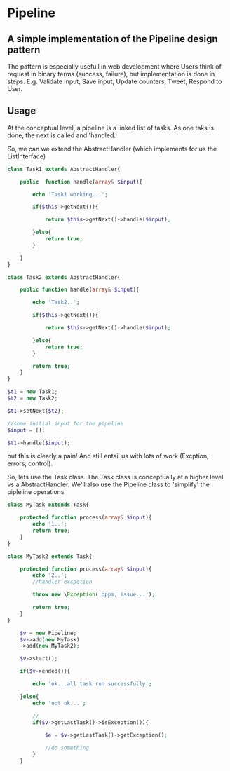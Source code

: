 # Pipeline

## A simple implementation of the Pipeline design pattern 

The pattern is especially usefull in web development where Users think of request in  binary terms (success, failure), but implementation is done in steps. 
E.g. Validate input, Save input, Update counters, Tweet, Respond to User.

## Usage

At the conceptual level, a pipeline is a linked list of tasks. As one taks is done, the next is called and 'handled.' 

So, we can we extend the AbstractHandler (which implements for us the ListInterface) 

```php
class Task1 extends AbstractHandler{

	public  function handle(array& $input){

		echo 'Task1 working...';	

		if($this->getNext()){

			return $this->getNext()->handle($input);	

		}else{
			return true;	
		}

	}
}

class Task2 extends AbstractHandler{

	public function handle(array& $input){

		echo 'Task2..';	

		if($this->getNext()){

			return $this->getNext()->handle($input);	

		}else{
			return true;	
		}

		return true;
	}
}

$t1 = new Task1;	
$t2 = new Task2;	

$t1->setNext($t2);

//some initial input for the pipeline
$input = [];

$t1->handle($input);

```
but this is clearly a pain! And still entail us with lots of work (Excption, errors, control).

So, lets use the Task class. The Task class is conceptually at a higher level vs a AbstractHandler.
We'll also use the Pipeline class to 'simplify' the pipleline operations


```php
class MyTask extends Task{

	protected function process(array& $input){
		echo '1..';	
		return true;
	}
}

class MyTask2 extends Task{

	protected function process(array& $input){
		echo '2..';
		//handler excpetion	

		throw new \Exception('opps, issue...');

		return true;
	}
}

	$v = new Pipeline;
	$v->add(new MyTask)
	->add(new MyTask2);	

	$v->start();

	if($v->ended()){

		echo 'ok...all task run successfully';

	}else{
		echo 'not ok...';	
		
		//
		if($v->getLastTask()->isException()){

			$e = $v->getLastTask()->getException();

			//do something
		}
	}
```
